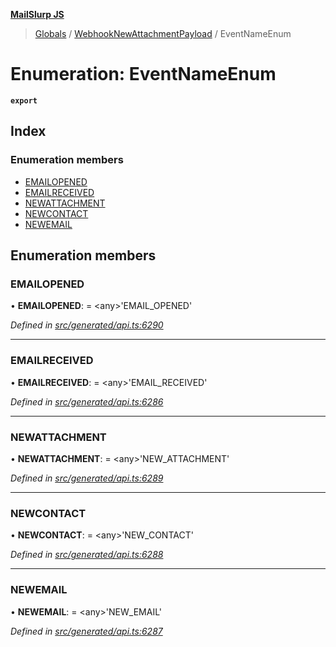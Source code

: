 **[MailSlurp JS](../README.md)**

> [Globals](../README.md) / [WebhookNewAttachmentPayload](../modules/webhooknewattachmentpayload.md) / EventNameEnum

# Enumeration: EventNameEnum

**`export`** 

## Index

### Enumeration members

* [EMAILOPENED](webhooknewattachmentpayload.eventnameenum.md#emailopened)
* [EMAILRECEIVED](webhooknewattachmentpayload.eventnameenum.md#emailreceived)
* [NEWATTACHMENT](webhooknewattachmentpayload.eventnameenum.md#newattachment)
* [NEWCONTACT](webhooknewattachmentpayload.eventnameenum.md#newcontact)
* [NEWEMAIL](webhooknewattachmentpayload.eventnameenum.md#newemail)

## Enumeration members

### EMAILOPENED

•  **EMAILOPENED**:  = \<any>'EMAIL\_OPENED'

*Defined in [src/generated/api.ts:6290](https://github.com/mailslurp/mailslurp-client/blob/cce5bf2/src/generated/api.ts#L6290)*

___

### EMAILRECEIVED

•  **EMAILRECEIVED**:  = \<any>'EMAIL\_RECEIVED'

*Defined in [src/generated/api.ts:6286](https://github.com/mailslurp/mailslurp-client/blob/cce5bf2/src/generated/api.ts#L6286)*

___

### NEWATTACHMENT

•  **NEWATTACHMENT**:  = \<any>'NEW\_ATTACHMENT'

*Defined in [src/generated/api.ts:6289](https://github.com/mailslurp/mailslurp-client/blob/cce5bf2/src/generated/api.ts#L6289)*

___

### NEWCONTACT

•  **NEWCONTACT**:  = \<any>'NEW\_CONTACT'

*Defined in [src/generated/api.ts:6288](https://github.com/mailslurp/mailslurp-client/blob/cce5bf2/src/generated/api.ts#L6288)*

___

### NEWEMAIL

•  **NEWEMAIL**:  = \<any>'NEW\_EMAIL'

*Defined in [src/generated/api.ts:6287](https://github.com/mailslurp/mailslurp-client/blob/cce5bf2/src/generated/api.ts#L6287)*
